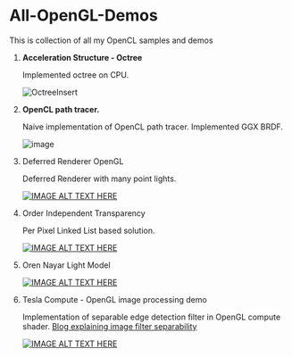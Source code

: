 # All-OpenGL-Demos
This is collection of all my OpenCL samples and demos

1. **Acceleration Structure - Octree**

   Implemented octree on CPU.
   
   ![OctreeInsert](https://github.com/user-attachments/assets/a080cfb7-d55a-45c5-8bd4-6a7d25e71e4f)

2. **OpenCL path tracer.**

   Naive implementation of OpenCL path tracer. Implemented GGX BRDF.

   ![image](https://github.com/user-attachments/assets/46986c37-e4f2-46bd-a92f-12df2638ce6c)

3. Deferred Renderer OpenGL

   Deferred Renderer with many point lights.
   
   [![IMAGE ALT TEXT HERE](https://img.youtube.com/vi/4VFJP1MRuUs/0.jpg)](https://www.youtube.com/watch?v=4VFJP1MRuUs) 

4. Order Independent Transparency

   Per Pixel Linked List based solution.

   [![IMAGE ALT TEXT HERE](https://img.youtube.com/vi/ktaFRpAgSno/0.jpg)](https://www.youtube.com/watch?v=ktaFRpAgSno) 

5. Oren Nayar Light Model

   [![IMAGE ALT TEXT HERE](https://img.youtube.com/vi/a1llXPmVExw/0.jpg)](https://www.youtube.com/watch?v=a1llXPmVExw) 

6. Tesla Compute - OpenGL image processing demo

   Implementation of separable edge detection filter in OpenGL compute shader. [Blog explaining image filter separability](https://pixelclear.github.io/technical/post/2017/10/29/Understanding-Image-Filter-Seperability.html)

   [![IMAGE ALT TEXT HERE](https://img.youtube.com/vi/yVJW5H0Tk90/0.jpg)](https://www.youtube.com/watch?v=yVJW5H0Tk90) 
   
